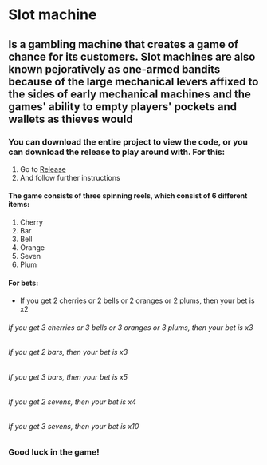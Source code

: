 # Slot machine
## Is a gambling machine that creates a game of chance for its customers. Slot machines are also known pejoratively as one-armed bandits because of the large mechanical levers affixed to the sides of early mechanical machines and the games' ability to empty players' pockets and wallets as thieves would
### You can download the entire project to view the code, or you can download the release to play around with. For this:
1. Go to <a href="https://github.com/GreyWanderer001/slotmachine/releases/tag/Release" target="_blank">Release</a>
2. And follow further instructions
#### The game consists of three spinning reels, which consist of 6 different items:
1. Cherry
2. Bar
3. Bell
4. Orange
5. Seven
6. Plum
#### For bets:
+ If you get 2 cherries or 2 bells or 2 oranges or 2 plums, then your bet is x2
###### If you get 3 cherries or 3 bells or 3 oranges or 3 plums, then your bet is x3
###### If you get 2 bars, then your bet is x3
###### If you get 3 bars, then your bet is x5
###### If you get 2 sevens, then your bet is x4
###### If you get 3 sevens, then your bet is x10
### Good luck in the game!
